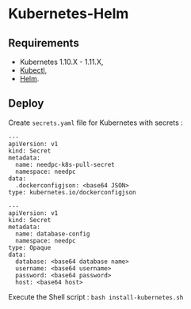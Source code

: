 # Kubernetes-Helm

## Requirements

* Kubernetes 1.10.X - 1.11.X,
* [Kubectl](https://github.com/kubernetes/kubectl),
* [Helm](https://github.com/helm/helm).

## Deploy

Create `secrets.yaml` file for Kubernetes with secrets :
```
---
apiVersion: v1
kind: Secret
metadata:
  name: needpc-k8s-pull-secret
  namespace: needpc
data:
  .dockerconfigjson: <base64 JSON>
type: kubernetes.io/dockerconfigjson

---
apiVersion: v1
kind: Secret
metadata:
  name: database-config
  namespace: needpc
type: Opaque
data:
  database: <base64 database name>
  username: <base64 username>
  password: <base64 password>
  host: <base64 host>
```

Execute the Shell script : `bash install-kubernetes.sh`
